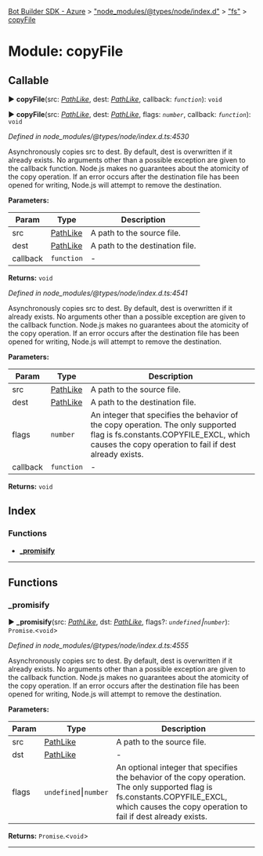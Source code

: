 [Bot Builder SDK - Azure](../README.md) > ["node_modules/@types/node/index.d"](../modules/_node_modules__types_node_index_d_.md) > ["fs"](../modules/_node_modules__types_node_index_d_._fs_.md) > [copyFile](../modules/_node_modules__types_node_index_d_._fs_.copyfile.md)



# Module: copyFile

## Callable
► **copyFile**(src: *[PathLike](_node_modules__types_node_index_d_._fs_.md#pathlike)*, dest: *[PathLike](_node_modules__types_node_index_d_._fs_.md#pathlike)*, callback: *`function`*): `void`

► **copyFile**(src: *[PathLike](_node_modules__types_node_index_d_._fs_.md#pathlike)*, dest: *[PathLike](_node_modules__types_node_index_d_._fs_.md#pathlike)*, flags: *`number`*, callback: *`function`*): `void`



*Defined in node_modules/@types/node/index.d.ts:4530*



Asynchronously copies src to dest. By default, dest is overwritten if it already exists. No arguments other than a possible exception are given to the callback function. Node.js makes no guarantees about the atomicity of the copy operation. If an error occurs after the destination file has been opened for writing, Node.js will attempt to remove the destination.


**Parameters:**

| Param | Type | Description |
| ------ | ------ | ------ |
| src | [PathLike](_node_modules__types_node_index_d_._fs_.md#pathlike)   |  A path to the source file. |
| dest | [PathLike](_node_modules__types_node_index_d_._fs_.md#pathlike)   |  A path to the destination file. |
| callback | `function`   |  - |





**Returns:** `void`



*Defined in node_modules/@types/node/index.d.ts:4541*



Asynchronously copies src to dest. By default, dest is overwritten if it already exists. No arguments other than a possible exception are given to the callback function. Node.js makes no guarantees about the atomicity of the copy operation. If an error occurs after the destination file has been opened for writing, Node.js will attempt to remove the destination.


**Parameters:**

| Param | Type | Description |
| ------ | ------ | ------ |
| src | [PathLike](_node_modules__types_node_index_d_._fs_.md#pathlike)   |  A path to the source file. |
| dest | [PathLike](_node_modules__types_node_index_d_._fs_.md#pathlike)   |  A path to the destination file. |
| flags | `number`   |  An integer that specifies the behavior of the copy operation. The only supported flag is fs.constants.COPYFILE_EXCL, which causes the copy operation to fail if dest already exists. |
| callback | `function`   |  - |





**Returns:** `void`




## Index

### Functions

* [___promisify__](_node_modules__types_node_index_d_._fs_.copyfile.md#___promisify__)



---
## Functions
<a id="___promisify__"></a>

###  ___promisify__

► **___promisify__**(src: *[PathLike](_node_modules__types_node_index_d_._fs_.md#pathlike)*, dst: *[PathLike](_node_modules__types_node_index_d_._fs_.md#pathlike)*, flags?: *`undefined`⎮`number`*): `Promise`.<`void`>



*Defined in node_modules/@types/node/index.d.ts:4555*



Asynchronously copies src to dest. By default, dest is overwritten if it already exists. No arguments other than a possible exception are given to the callback function. Node.js makes no guarantees about the atomicity of the copy operation. If an error occurs after the destination file has been opened for writing, Node.js will attempt to remove the destination.


**Parameters:**

| Param | Type | Description |
| ------ | ------ | ------ |
| src | [PathLike](_node_modules__types_node_index_d_._fs_.md#pathlike)   |  A path to the source file. |
| dst | [PathLike](_node_modules__types_node_index_d_._fs_.md#pathlike)   |  - |
| flags | `undefined`⎮`number`   |  An optional integer that specifies the behavior of the copy operation. The only supported flag is fs.constants.COPYFILE_EXCL, which causes the copy operation to fail if dest already exists. |





**Returns:** `Promise`.<`void`>





___


